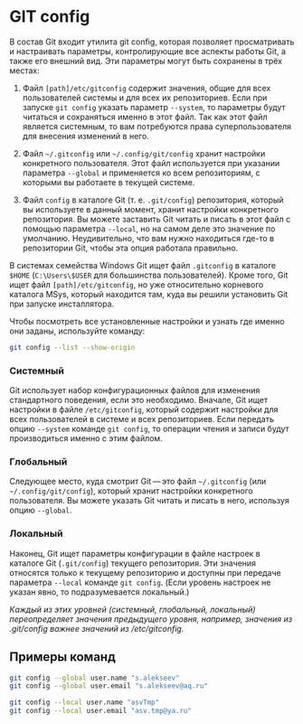 # GIT config

В состав Git входит утилита git config, которая позволяет просматривать и настраивать параметры, контролирующие все аспекты работы Git, а также его внешний вид. Эти параметры могут быть сохранены в трёх местах:

1. Файл `[path]/etc/gitconfig` содержит значения, общие для всех пользователей системы и для всех их репозиториев. Если при запуске `git config` указать параметр `--system`, то параметры будут читаться и сохраняться именно в этот файл. Так как этот файл является системным, то вам потребуются права суперпользователя для внесения изменений в него.

2. Файл `~/.gitconfig` или `~/.config/git/config` хранит настройки конкретного пользователя. Этот файл используется при указании параметра `--global` и применяется ко всем репозиториям, с которыми вы работаете в текущей системе.

3. Файл `config` в каталоге Git (т. е. `.git/config`) репозитория, который вы используете в данный момент, хранит настройки конкретного репозитория. Вы можете заставить Git читать и писать в этот файл с помощью параметра `--local`, но на самом деле это значение по умолчанию. Неудивительно, что вам нужно находиться где-то в репозитории Git, чтобы эта опция работала правильно.  

В системах семейства Windows Git ищет файл `.gitconfig` в каталоге `$HOME` (`C:\Users\$USER` для большинства пользователей). Кроме того, Git ищет файл `[path]/etc/gitconfig`, но уже относительно корневого каталога MSys, который находится там, куда вы решили установить Git при запуске инсталлятора. 

Чтобы посмотреть все установленные настройки и узнать где именно они заданы, используйте команду:
```bash
git config --list --show-origin
```


### Системный  
Git использует набор конфигурационных файлов для изменения стандартного поведения, если это необходимо. Вначале, Git ищет настройки в файле `/etc/gitconfig`, который содержит настройки для всех пользователей в системе и всех репозиториев. Если передать опцию `--system` команде `git config`, то операции чтения и записи будут производиться именно с этим файлом.

### Глобальный  
Следующее место, куда смотрит Git — это файл `~/.gitconfig` (или `~/.config/git/config`), который хранит настройки конкретного пользователя. Вы можете указать Git читать и писать в него, используя опцию `--global`.

### Локальный  
Наконец, Git ищет параметры конфигурации в файле настроек в каталоге Git (`.git/config`) текущего репозитория. Эти значения относятся только к текущему репозиторию и доступны при передаче параметра `--local` команде `git config`. (Если уровень настроек не указан явно, то подразумевается локальный.)

*Каждый из этих уровней (системный, глобальный, локальный) переопределяет значения предыдущего уровня, например, значения из .git/config важнее значений из /etc/gitconfig.*  

## Примеры команд

```bash
git config --global user.name "s.alekseev"
git config --global user.email "s.alekseev@aq.ru"
```  

```bash
git config --local user.name "asvTmp"
git config --local user.email "asv.tmp@ya.ru"
```